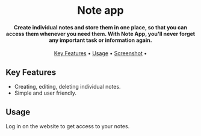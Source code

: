 
<h1 align="center">Note app</h1>

<h4 align="center">Create individual notes and store them in one place, so that you can access them whenever you need them. With Note App, you'll never forget any important task or information again.</h4>

<p align="center">
  <a href="#key-features">Key Features</a> &#x2022;
  <a href="#usage">Usage</a> &#x2022;
  <a href="#screenshot">Screenshot</a> &#x2022;
  
  
</p>

## Key Features

* Creating, editing, deleting individual notes.
* Simple and user friendly.

## Usage

Log in on the website to get access to your notes.



